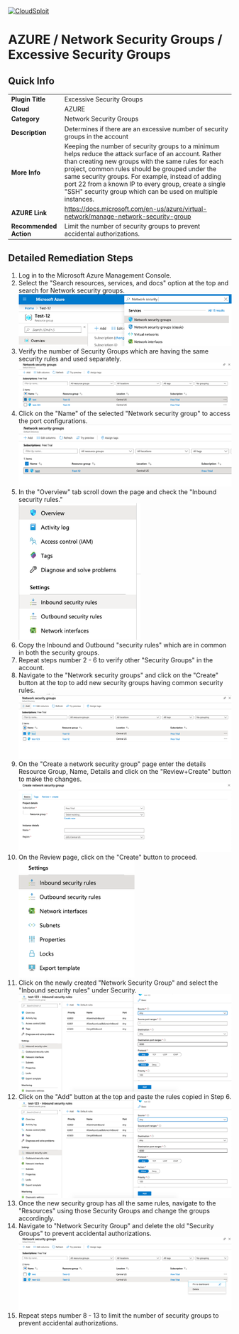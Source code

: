 [![CloudSploit](https://cloudsploit.com/img/logo-new-big-text-100.png "CloudSploit")](https://cloudsploit.com)

# AZURE / Network Security Groups / Excessive Security Groups

## Quick Info

| | |
|-|-|
| **Plugin Title** | Excessive Security Groups |
| **Cloud** | AZURE |
| **Category** | Network Security Groups |
| **Description** | Determines if there are an excessive number of security groups in the account |
| **More Info** | Keeping the number of security groups to a minimum helps reduce the attack surface of an account. Rather than creating new groups with the same rules for each project, common rules should be grouped under the same security groups. For example, instead of adding port 22 from a known IP to every group, create a single "SSH" security group which can be used on multiple instances. |
| **AZURE Link** | https://docs.microsoft.com/en-us/azure/virtual-network/manage-network-security-group |
| **Recommended Action** | Limit the number of security groups to prevent accidental authorizations. |

## Detailed Remediation Steps

1. Log in to the Microsoft Azure Management Console.
2. Select the "Search resources, services, and docs" option at the top and search for Network security groups. </br> <img src="/resources/azure/networksecuritygroups/excessive-security-groups/step2.png"/>
3. Verify the number of Security Groups which are having the same security rules and used separately. </br> <img src="/resources/azure/networksecuritygroups/excessive-security-groups/step3.png"/>
4. Click on the "Name" of the selected "Network security group" to access the port configurations. </br> <img src="/resources/azure/networksecuritygroups/excessive-security-groups/step4.png"/>
5. In the "Overview" tab scroll down the page and check the "Inbound security rules." </br> <img src="/resources/azure/networksecuritygroups/excessive-security-groups/step5.png"/>
6. Copy the Inbound and Outbound "security rules" which are in common in both the security groups.</br>
7. Repeat steps number 2 - 6 to verify other "Security Groups" in the account.</br>
8. Navigate to the "Network security groups" and click on the "Create" button at the top to add new security groups having common security rules.</br> <img src="/resources/azure/networksecuritygroups/excessive-security-groups/step8.png"/>
9. On the "Create a network security group" page enter the details Resource Group, Name, Details and click on the "Review+Create" button to make the changes.</br> <img src="/resources/azure/networksecuritygroups/excessive-security-groups/step9.png"/>
10. On the Review page, click on the "Create" button to proceed. </br> <img src="/resources/azure/networksecuritygroups/excessive-security-groups/step10.png"/>
11. Click on the newly created "Network Security Group" and select the "Inbound security rules" under Security.</br>  <img src="/resources/azure/networksecuritygroups/excessive-security-groups/step11.png"/>
12. Click on the "Add" button at the top and paste the rules copied in Step 6. </br> <img src="/resources/azure/networksecuritygroups/excessive-security-groups/step11.png"/>
13. Once the new security group has all the same rules, navigate to the "Resources" using those Security Groups and change the groups accordingly.</br>
14. Navigate to "Network Security Group" and delete the old "Security Groups" to prevent accidental authorizations.</br> <img src="/resources/azure/networksecuritygroups/excessive-security-groups/step13.png"/>
15. Repeat steps number 8 - 13 to limit the number of security groups to prevent accidental authorizations.</br>

